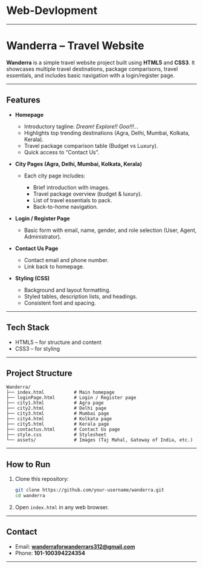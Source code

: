 # Web-Devlopment
---

# Wanderra – Travel Website

**Wanderra** is a simple travel website project built using **HTML5** and **CSS3**.
It showcases multiple travel destinations, package comparisons, travel essentials, and includes basic navigation with a login/register page.

---

## Features

* **Homepage**

  * Introductory tagline: *Dream! Explore!! Goo!!!...*
  * Highlights top trending destinations (Agra, Delhi, Mumbai, Kolkata, Kerala).
  * Travel package comparison table (Budget vs Luxury).
  * Quick access to “Contact Us”.

* **City Pages (Agra, Delhi, Mumbai, Kolkata, Kerala)**

  * Each city page includes:

    * Brief introduction with images.
    * Travel package overview (budget & luxury).
    * List of travel essentials to pack.
    * Back-to-home navigation.

* **Login / Register Page**

  * Basic form with email, name, gender, and role selection (User, Agent, Administrator).

* **Contact Us Page**

  * Contact email and phone number.
  * Link back to homepage.

* **Styling (CSS)**

  * Background and layout formatting.
  * Styled tables, description lists, and headings.
  * Consistent font and spacing.

---

## Tech Stack

* HTML5 – for structure and content
* CSS3 – for styling

---

## Project Structure

```
Wanderra/
├── index.html           # Main homepage
├── loginPage.html       # Login / Register page
├── city1.html           # Agra page
├── city2.html           # Delhi page
├── city3.html           # Mumbai page
├── city4.html           # Kolkata page
├── city5.html           # Kerala page
├── contactus.html       # Contact Us page
├── style.css            # Stylesheet
└── assets/              # Images (Taj Mahal, Gateway of India, etc.)
```

---

## How to Run

1. Clone this repository:

   ```bash
   git clone https://github.com/your-username/wanderra.git
   cd wanderra
   ```
2. Open `index.html` in any web browser.

---

## Contact

* Email: **[wanderraforwanderrars312@gmail.com](mailto:wanderraforwanderrars312@gmail.com)**
* Phone: **101-100394224354**

---

